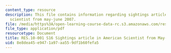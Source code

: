 ```yaml
---
content_type: resource
description: This file contains information regarding sightings article in american
  scientist from may-june 2007.
file: /media/https%3A/open-learning-course-data-rc.s3.amazonaws.com/res-10-001-making-science-and-engineering-pictures-a-practical-guide-to-presenting-your-work-spring-2016/8e8dea45e9471a97aa559df1b60fefa5_MITRES_10_001S16_MayJune07.pdf
file_type: application/pdf
resourcetype: Document
title: RES.10-001 S16 Sightings article in American Scientist from May-June 2007
uid: 8e8dea45-e947-1a97-aa55-9df1b60fefa5
---
```

